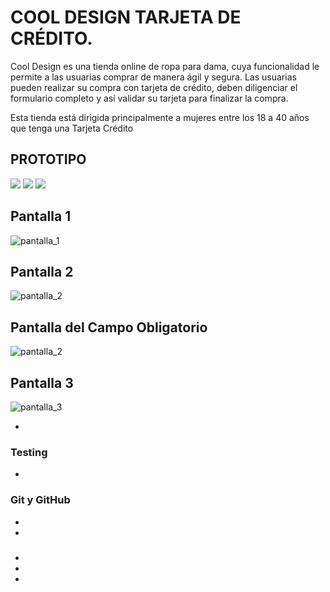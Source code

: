 # COOL DESIGN TARJETA DE CRÉDITO.

Cool Design es una tienda online de ropa para dama, cuya funcionalidad le permite a las usuarias comprar de manera ágil y segura. Las usuarias pueden  realizar su compra con tarjeta de crédito, deben diligenciar el formulario completo y así validar su tarjeta para finalizar la compra.

Esta tienda está dirigida principalmente a mujeres entre los 18 a 40 años que tenga una Tarjeta Crédito

## PROTOTIPO

<img src="https://github.com/adriana17soto/BOG003-card-validation/blob/master/src/img/propotipo_1.png">
<img src="https://github.com/adriana17soto/BOG003-card-validation/blob/master/src/img/pantalla_2.png">
<img src="https://github.com/adriana17soto/BOG003-card-validation/blob/master/src/img/pantalla_3.png">

## Pantalla 1



<img src="https://github.com/adriana17soto/BOG003-card-validation/blob/master/src/img/pantalla_1.png" alt="pantalla_1">

## Pantalla 2

<img src="https://github.com/adriana17soto/BOG003-card-validation/blob/master/src/img/pantalla_2.png" alt="pantalla_2">

## Pantalla del Campo Obligatorio

<img src="https://github.com/adriana17soto/BOG003-card-validation/blob/master/src/img/campo_obligatorio.PNG" alt="pantalla_2">

## Pantalla 3

<img src="https://github.com/adriana17soto/BOG003-card-validation/blob/master/src/img/pantalla_3.png" alt="pantalla_3">

* 
### 
### Testing

* 

### Git y GitHub

* 
* 

### 

* 
* 
* 
